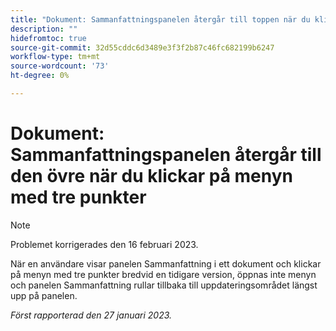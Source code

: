 ```yaml
---
title: "Dokument: Sammanfattningspanelen återgår till toppen när du klickar på menyn med tre punkter"
description: ""
hidefromtoc: true
source-git-commit: 32d55cddc6d3489e3f3f2b87c46fc682199b6247
workflow-type: tm+mt
source-wordcount: '73'
ht-degree: 0%

---
```



# Dokument: Sammanfattningspanelen återgår till den övre när du klickar på menyn med tre punkter

>[!NOTE]
>
>Problemet korrigerades den 16 februari 2023.

När en användare visar panelen Sammanfattning i ett dokument och klickar på menyn med tre punkter bredvid en tidigare version, öppnas inte menyn och panelen Sammanfattning rullar tillbaka till uppdateringsområdet längst upp på panelen.

_Först rapporterad den 27 januari 2023._

